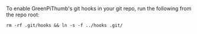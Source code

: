 To enable GreenPiThumb's git hooks in your git repo, run the following from
the repo root:

`rm -rf .git/hooks && ln -s -f ../hooks .git/`
